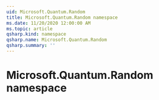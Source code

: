 ```yaml
---
uid: Microsoft.Quantum.Random
title: Microsoft.Quantum.Random namespace
ms.date: 11/20/2020 12:00:00 AM
ms.topic: article
qsharp.kind: namespace
qsharp.name: Microsoft.Quantum.Random
qsharp.summary: ''
---
```


# Microsoft.Quantum.Random namespace



